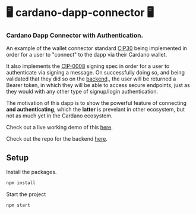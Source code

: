 # 🖥 cardano-dapp-connector 🖥

### Cardano Dapp Connector with Authentication.

An example of the wallet connector standard [CIP30](https://cips.cardano.org/cips/cip30/) being implemented in order for a user to "connect" to the dapp via their Cardano wallet.

It also implements the [CIP-0008](https://developers.cardano.org/docs/governance/cardano-improvement-proposals/cip-0008/) signing spec in order for a user to authenticate via signing a message. On successfully doing so, and being validated that they did so on the [backend](https://github.com/brendansiraky/cardano-dapp-connector-backend)., the user will be returned a Bearer token, in which they will be able to access secure endpoints, just as they would with any other type of signup/login authentication.

The motivation of this dapp is to show the powerful feature of connecting **and authenticating**, which the **latter** is prevelant in other ecosystem, but not as much yet in the Cardano ecosystem.

Check out a live working demo of this [here](https://www.cardanodappconnector.tech).

Check out the repo for the backend [here](https://github.com/brendansiraky/cardano-dapp-connector-backend).

## Setup

Install the packages.
```bash
npm install
```

Start the project
```bash
npm start
```